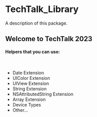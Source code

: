 # TechTalk_Library

A description of this package.

<h2>Welcome to TechTalk 2023</h2>
<h4>Helpers that you can use: </h4>
<br>
<ul>
  <li>Date Extension </li>
  <li>UIColor Extension</li>
  <li>UIView Extension</li>
  <li>String Extension</li>
  <li>NSAttributedString Extension</li>
  <li>Array Extension</li>
  <li>Device Types</li>
  <li>Other...</li>
</ul>
